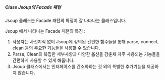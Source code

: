 ##### Class Jsoup의 Facade 패턴

Jsoup 클래스는 Facade 패턴의 특징이 잘 나타나는 클래스입니다. 

Jsoup 에서 나타나는 Facade 패턴의 특징 :

1. 사용자는 사전지식 없이 Jsoup에 정의된 간편한 함수들을 통해  parse, connect, clean 등의 주요한 기능들을 사용할 수 있습니다.
2. Parse, Clean의 복잡한 세부사항과 다양한 옵션을 감춘채 자주 사용되는 기능들을 간편하게 사용할 수 있게 해줍니다. 
3. Jsoup 클래스에서는 인터페이스를 간소화하는 것 외의  특별한 추가기능을 제공하지 않습니다.

